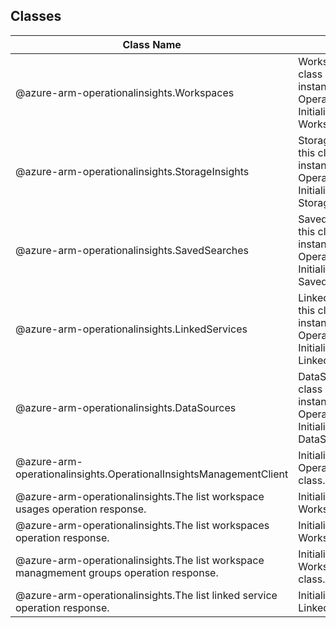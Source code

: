 ## Classes
| Class Name | Description |
|---|---|
| @azure-arm-operationalinsights.Workspaces |Workspaces __NOTE__: An instance of this class is automatically created for an instance of the OperationalInsightsManagementClient. Initializes a new instance of the Workspaces class.|
| @azure-arm-operationalinsights.StorageInsights |StorageInsights __NOTE__: An instance of this class is automatically created for an instance of the OperationalInsightsManagementClient. Initializes a new instance of the StorageInsights class.|
| @azure-arm-operationalinsights.SavedSearches |SavedSearches __NOTE__: An instance of this class is automatically created for an instance of the OperationalInsightsManagementClient. Initializes a new instance of the SavedSearches class.|
| @azure-arm-operationalinsights.LinkedServices |LinkedServices __NOTE__: An instance of this class is automatically created for an instance of the OperationalInsightsManagementClient. Initializes a new instance of the LinkedServices class.|
| @azure-arm-operationalinsights.DataSources |DataSources __NOTE__: An instance of this class is automatically created for an instance of the OperationalInsightsManagementClient. Initializes a new instance of the DataSources class.|
| @azure-arm-operationalinsights.OperationalInsightsManagementClient |Initializes a new instance of the OperationalInsightsManagementClient class.|
| @azure-arm-operationalinsights.The list workspace usages operation response. |Initializes a new instance of the WorkspaceListUsagesResult class.|
| @azure-arm-operationalinsights.The list workspaces operation response. |Initializes a new instance of the WorkspaceListResult class.|
| @azure-arm-operationalinsights.The list workspace managmement groups operation response. |Initializes a new instance of the WorkspaceListManagementGroupsResult class.|
| @azure-arm-operationalinsights.The list linked service operation response. |Initializes a new instance of the LinkedServiceListResult class.|
